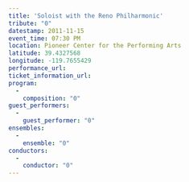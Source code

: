 ```yaml
---
title: 'Soloist with the Reno Philharmonic'
tribute: "0"
datestamp: 2011-11-15
event_time: 07:30 PM
location: Pioneer Center for the Performing Arts
latitude: 39.4327568
longitude: -119.7655429
performance_url: 
ticket_information_url: 
program: 
  -
    composition: "0"
guest_performers: 
  -
    guest_performer: "0"
ensembles: 
  -
    ensemble: "0"
conductors: 
  -
    conductor: "0"
---
```

